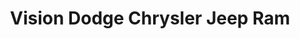 ---
title: "Vision Dodge Chrysler Jeep Ram"
url: /rochester/vision-dodge-chrysler-jeep-ram/
shop: Autohaus
---